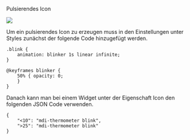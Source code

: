 Pulsierendes Icon

![](https://github.com/Zefau/ioBroker.jarvis/tree/master/docs/de-Beispiele-Blink.gif)

Um ein pulsierendes Icon zu erzeugen muss in den Einstellungen unter Styles zunächst der folgende Code hinzugefügt werden.

```
.blink {
    animation: blinker 1s linear infinite;
}

@keyframes blinker {
    50% { opacity: 0;
    }
}
```

Danach kann man bei einem Widget unter der Eigenschaft Icon den folgenden JSON Code verwenden.

```
{
    "<10": "mdi-thermometer blink",
    ">25": "mdi-thermometer blink"
}
```